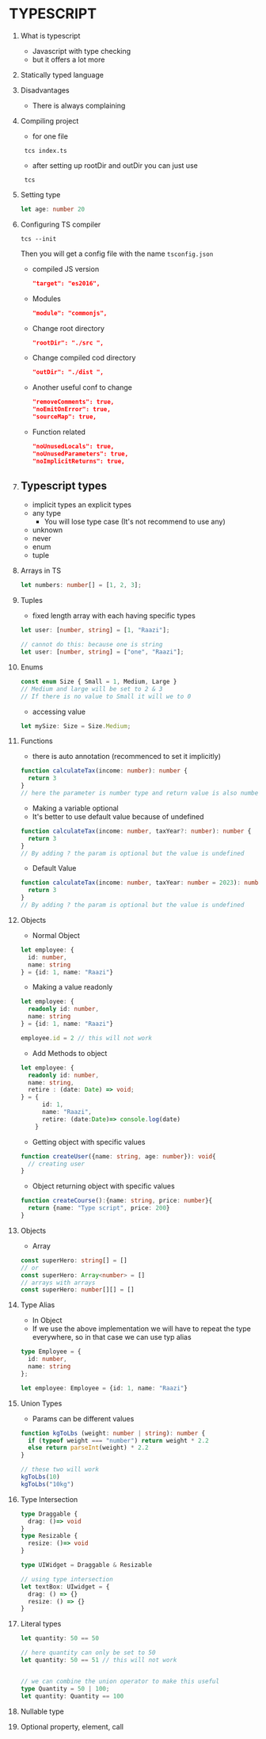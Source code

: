 # TYPESCRIPT

1. What is typescript
   - Javascript with type checking
   - but it offers a lot more
2. Statically typed language
3. Disadvantages
   - There is always complaining
4. Compiling project
   - for one file
   ```
    tcs index.ts
   ```
   - after setting up rootDir and outDir you can just use
   ```
    tcs
   ```
5. Setting type
   ```ts
   let age: number 20
   ```
6. Configuring TS compiler
   ```
   tcs --init
   ```
   Then you will get a config file with the name `tsconfig.json`
   - compiled JS version
     ```json
     "target": "es2016",
     ```
   - Modules
     ```json
     "module": "commonjs",
     ```
   - Change root directory
     ```json
     "rootDir": "./src ",
     ```
   - Change compiled cod directory
     ```json
     "outDir": "./dist ",
     ```
   - Another useful conf to change
     ```json
     "removeComments": true,
     "noEmitOnError": true,
     "sourceMap": true,
     ```
   - Function related
     ```json
     "noUnusedLocals": true,
     "noUnusedParameters": true,
     "noImplicitReturns": true,
     ```
7. ## Typescript types
   - implicit types an explicit types
   - any type
     - You will lose type case (It's not recommend to use any)
   - unknown
   - never
   - enum
   - tuple
8. Arrays in TS
   ```ts
   let numbers: number[] = [1, 2, 3];
   ```
9. Tuples
   - fixed length array with each having specific types
   ```ts
   let user: [number, string] = [1, "Raazi"];

   // cannot do this: because one is string
   let user: [number, string] = ["one", "Raazi"];
   ```

1.  Enums

    ```ts
    const enum Size { Small = 1, Medium, Large }
    // Medium and large will be set to 2 & 3
    // If there is no value to Small it will we to 0
    ```
    - accessing value
    ```ts
    let mySize: Size = Size.Medium;
    ```
2.  Functions
    - there is auto annotation (recommenced to set it implicitly)
    ``` ts
    function calculateTax(income: number): number {
      return 3
    }
    // here the parameter is number type and return value is also number type
    ```
    - Making a variable optional
    - It's better to use default value because of undefined
    ``` ts
    function calculateTax(income: number, taxYear?: number): number {
      return 3
    }
    // By adding ? the param is optional but the value is undefined
    ```
    - Default Value
    ``` ts
    function calculateTax(income: number, taxYear: number = 2023): number {
      return 3
    }
    // By adding ? the param is optional but the value is undefined
    ```
3.  Objects
    - Normal Object
    ``` ts
    let employee: {
      id: number,
      name: string
    } = {id: 1, name: "Raazi"}
    ```
    - Making a value readonly
    ``` ts
    let employee: {
      readonly id: number,
      name: string
    } = {id: 1, name: "Raazi"}
    
    employee.id = 2 // this will not work
    ```
    - Add Methods to object
    ``` ts
    let employee: {
      readonly id: number,
      name: string, 
      retire : (date: Date) => void;
    } = {
          id: 1, 
          name: "Raazi",
          retire: (date:Date)=> console.log(date)
        }

    ```
    - Getting object with specific values
    ``` ts
    function createUser({name: string, age: number}): void{
      // creating user
    }
    ```
    - Object returning object with specific values
    ``` ts
    function createCourse():{name: string, price: number}{
      return {name: "Type script", price: 200}
    }
    ```
3.  Objects
    - Array
    ``` ts
    const superHero: string[] = []
    // or
    const superHero: Array<number> = []
    // arrays with arrays
    const superHero: number[][] = []
    ```
4.  Type Alias
    - In Object
    - If we use the above implementation we will have to repeat the type everywhere, so in that case we can use typ alias
    ``` ts
    type Employee = {
      id: number,
      name: string
    };

    let employee: Employee = {id: 1, name: "Raazi"}
    ```
5.  Union Types
    - Params can be different values
    ``` ts
    function kgToLbs (weight: number | string): number {
      if (typeof weight === "number") return weight * 2.2
      else return parseInt(weight) * 2.2
    }

    // these two will work
    kgToLbs(10)
    kgToLbs("10kg")
    ```
6.  Type Intersection
    ``` ts
    type Draggable {
      drag: ()=> void
    }
    type Resizable {
      resize: ()=> void
    }

    type UIWidget = Draggable & Resizable

    // using type intersection
    let textBox: UIwidget = {
      drag: () => {}
      resize: () => {}
    }
    ```
7.  Literal types
    ``` ts
    let quantity: 50 == 50

    // here quantity can only be set to 50
    let quantity: 50 == 51 // this will not work


    // we can combine the union operator to make this useful
    type Quantity = 50 | 100;
    let quantity: Quantity == 100
    ```
6.  Nullable type
7.  Optional property, element, call